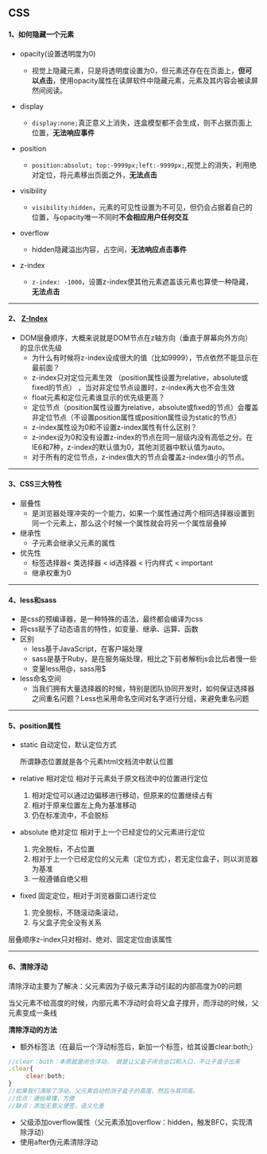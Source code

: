 ## CSS

#### 1、如何隐藏一个元素

- opacity(设置透明度为0)
  - 视觉上隐藏元素，只是将透明度设置为0，但元素还存在在页面上，**但可以点击**，使用opacity属性在读屏软件中隐藏元素，元素及其内容会被读屏然间阅读。
- display
  - ``display:none;``真正意义上消失，连盒模型都不会生成，则不占据页面上位置，**无法响应事件**
- position

  - ```position:absolut; top:-9999px;left:-9999px;```,视觉上的消失，利用绝对定位，将元素移出页面之外，**无法点击**
- visibility

  - ```visibility:hidden```，元素的可见性设置为不可见，但仍会占据着自己的位置，与opacity唯一不同时**不会相应用户任何交互**
- overflow

  - hidden隐藏溢出内容，占空间，**无法响应点击事件**
- z-index
  - ```z-index: -1000```，设置z-index使其他元素遮盖该元素也算使一种隐藏，**无法点击**

---

#### 2、 [Z-Index]( https://segmentfault.com/a/1190000014382426 )

- DOM层叠顺序，大概来说就是DOM节点在z轴方向（垂直于屏幕向外方向）的显示优先级
  -  为什么有时候将z-index设成很大的值（比如9999），节点依然不能显示在最前面？ 
    - z-index只对定位元素生效 （position属性设置为relative，absolute或fixed的节点） ，当对非定位节点设置时，z-index再大也不会生效
  -  float元素和定位元素谁显示的优先级更高？ 
    -  定位节点（position属性设置为relative，absolute或fixed的节点）会覆盖非定位节点（不设置position属性或position属性设为static的节点） 
  -  z-index属性设为0和不设置z-index属性有什么区别？ 
    -  z-index设为0和没有设置z-index的节点在同一层级内没有高低之分。在IE6和7种，z-index的默认值为0，其他浏览器中默认值为auto。 
    -  对于所有的定位节点，z-index值大的节点会覆盖z-index值小的节点。 

---



#### 3、CSS三大特性

- 层叠性
  - 是浏览器处理冲突的一个能力，如果一个属性通过两个相同选择器设置到同一个元素上，那么这个时候一个属性就会将另一个属性层叠掉
- 继承性
  - 子元素会继承父元素的属性
- 优先性
  - 标签选择器< 类选择器 < id选择器 < 行内样式 < important
  - 继承权重为0

---



#### 4、less和sass

- 是css的预编译器，是一种特殊的语法，最终都会编译为css
- 将css赋予了动态语言的特性，如变量、继承、运算、函数
- 区别
  - less基于JavaScript，在客户端处理
  - sass是基于Ruby，是在服务端处理，相比之下前者解析js会比后者慢一些
  - 变量less用@，sass用$
- less命名空间
  - 当我们拥有大量选择器的时候，特别是团队协同开发时，如何保证选择器之间重名问题？Less也采用命名空间对名字进行分组，来避免重名问题

----

#### 5、position属性

- static 自动定位，默认定位方式

  所谓静态位置就是各个元素html文档流中默认位置

- relative  相对定位 相对于元素处于原文档流中的位置进行定位

  1. 相对定位可以通过边偏移进行移动，但原来的位置继续占有
  2. 相对于原来位置左上角为基准移动
  3. 仍在标准流中，不会脱标

- absolute 绝对定位  相对于上一个已经定位的父元素进行定位

  1. 完全脱标，不占位置
  2. 相对于上一个已经定位的父元素（定位方式），若无定位盒子，则以浏览器为基准
  3. 一般遵循自绝父相

- fixed 固定定位，相对于浏览器窗口进行定位

  1. 完全脱标，不随滚动条滚动，
  2. 与父盒子完全没有关系  

层叠顺序z-index只对相对、绝对、固定定位由该属性

---

#### 6、清除浮动

清除浮动主要为了解决：父元素因为子级元素浮动引起的内部高度为0的问题

当父元素不给高度的时候，内部元素不浮动时会将父盒子撑开，而浮动的时候，父元素变成一条线

**清除浮动的方法**

- 额外标签法（在最后一个浮动标签后，新加一个标签，给其设置clear:both;）

```javascript
//clear：both：本质就是闭合浮动， 就是让父盒子闭合出口和入口，不让子盒子出来
.clear{
     clear:both;
}
//如果我们清除了浮动，父元素自动检测子盒子的高度，然后与其同高。
//优点：通俗易懂，方便
//缺点：添加无意义便签，语义化差
```

- 父级添加overflow属性（父元素添加overflow：hidden，触发BFC，实现清除浮动）
- 使用after伪元素清除浮动



